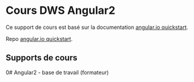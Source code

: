 # Cours DWS Angular2

Ce support de cours est basé sur la documentation [angular.io quickstart](https://angular.io/docs/ts/latest/quickstart.html).

Repo [angular.io quickstart](https://github.com/angular/quickstart).



## Supports de cours

0# Angular2 - base de travail (formateur)<a href="https://www.evernote.com/l/AbWQazbigsZDcKO_hlzr3_1h3DIQitmj_Z4" target="_blank">

